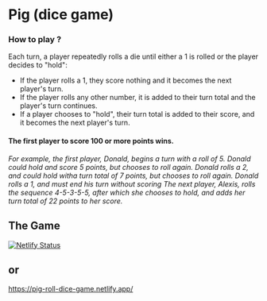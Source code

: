 # Pig (dice game)

### How to play ?
Each turn, a player repeatedly rolls a die until either a 1 is rolled or the player decides to "hold":
- If the player rolls a 1, they score nothing and it becomes the next player's turn.
- If the player rolls any other number, it is added to their turn total and the player's turn continues.
- If a player chooses to "hold", their turn total is added to their score, and it becomes the next player's turn.
#### The first player to score 100 or more points wins.

<i>
For example, the first player, Donald, begins a turn with a roll of 5.
Donald could hold and score 5 points, but chooses to roll again. 
Donald rolls a 2, and could hold witha turn total of 7 points, but chooses to roll again. Donald rolls a 1, and must end his turn without scoring
The next player, Alexis, rolls the sequence 4-5-3-5-5, after which she chooses to hold, and adds her turn total of 22 points to her score.
</i>

## The Game
[![Netlify Status](https://api.netlify.com/api/v1/badges/35d3183f-57ba-41f6-9379-83e7a9f8aec7/deploy-status)](https://pig-roll-dice-game.netlify.app/)
## or 
https://pig-roll-dice-game.netlify.app/
